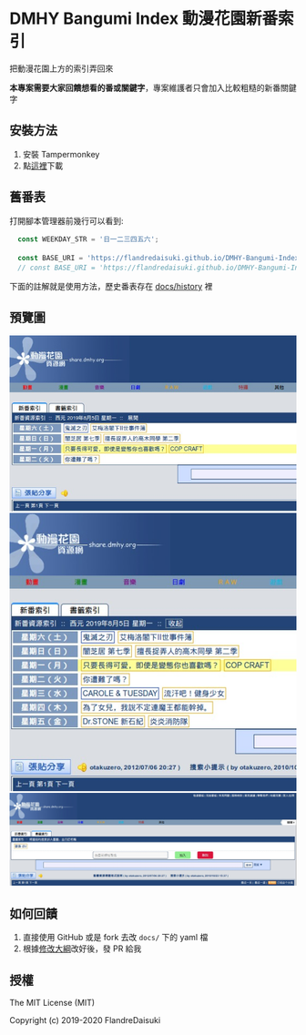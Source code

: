 # DMHY Bangumi Index 動漫花園新番索引

把動漫花園上方的索引弄回來

**本專案需要大家回饋想看的番或關鍵字**，專案維護者只會加入比較粗糙的新番關鍵字

## 安裝方法

1. 安裝 Tampermonkey
1. 點[這裡](https://github.com/FlandreDaisuki/DMHY-Bangumi-Index/raw/master/dist/dmhy-bangumi-index.user.js)下載

## 舊番表

打開腳本管理器前幾行可以看到:

```js
  const WEEKDAY_STR = '日一二三四五六';

  const BASE_URI = 'https://flandredaisuki.github.io/DMHY-Bangumi-Index';
  // const BASE_URI = 'https://flandredaisuki.github.io/DMHY-Bangumi-Index/history/2019-10';
```

下面的註解就是使用方法，歷史番表存在 [docs/history](https://github.com/FlandreDaisuki/DMHY-Bangumi-Index/tree/master/docs/history) 裡

## 預覽圖

![preview1](https://raw.githubusercontent.com/FlandreDaisuki/DMHY-Bangumi-Index/master/assets/preview1.jpg)
![preview2](https://raw.githubusercontent.com/FlandreDaisuki/DMHY-Bangumi-Index/master/assets/preview2.jpg)
![preview3](https://raw.githubusercontent.com/FlandreDaisuki/DMHY-Bangumi-Index/master/assets/preview3.jpg)

## 如何回饋

1. 直接使用 GitHub 或是 fork 去改 `docs/` 下的 yaml 檔
2. 根據[修改大綱](https://flandredaisuki.github.io/DMHY-Bangumi-Index/)改好後，發 PR 給我

## 授權

The MIT License (MIT)

Copyright (c) 2019-2020 FlandreDaisuki
